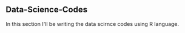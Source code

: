 ## Data-Science-Codes ##   
In this section I'll be writing the data scirnce codes using R language.             
 
